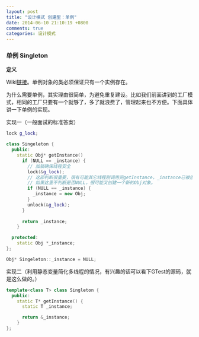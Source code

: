 ```yaml
---
layout: post
title: "设计模式 创建型：单例"
date: 2014-06-10 21:10:19 +0800
comments: true
categories: 设计模式
---
```

### 单例 Singleton
**定义**

Wiki[链接][1]。单例对象的类必须保证只有一个实例存在。

<!--more-->
为什么需要单例，其实理由很简单，为避免重复建设。比如我们前面讲到的工厂模式，相同的工厂只要有一个就够了，多了就浪费了，管理起来也不方便。下面具体讲一下单例的实现。

实现一（一般面试的标准答案）

```cpp
lock g_lock;

class Singeleton {
  public:
    static Obj* getInstance() 
      if (NULL == _instance) {
        // 加锁确保线程安全
        lock(&g_lock);
        // 这部判断很重要，很有可能其它线程刚调用完getInstance，_instance已被创建。
        // 如果这里不判断是否NULL，很可能又创建一个新的Obj对象。
        if (NULL == _instance) {
          _instance = new Obj;
        }
        unlock(&g_lock);
      }
      
      return _instance;
    }

  protected:
    static Obj *_instance;
};

Obj* Singeleton::_instance = NULL;
```

实现二（利用静态变量简化多线程的情况，有兴趣的话可以看下GTest的源码，就是这么做的。）

```cpp
template<class T> class Singleton {
  public:
    static T* getInstance() {
      static T _instance;

      return &_instance;
    }   
};
```

[1]: http://zh.wikipedia.org/wiki/%E5%8D%95%E4%BE%8B%E6%A8%A1%E5%BC%8F